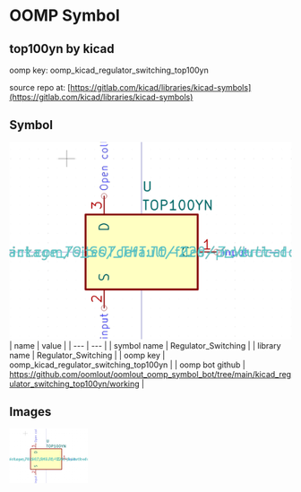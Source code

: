 # OOMP Symbol  
## top100yn  by kicad  
  
oomp key: oomp_kicad_regulator_switching_top100yn  
  
source repo at: [https://gitlab.com/kicad/libraries/kicad-symbols](https://gitlab.com/kicad/libraries/kicad-symbols)  
## Symbol  
  
[![working.png](working_600.png)](working.png)  
| name | value | 
| --- | --- | 
| symbol name | Regulator_Switching | 
| library name | Regulator_Switching | 
| oomp key | oomp_kicad_regulator_switching_top100yn | 
| oomp bot github | https://github.com/oomlout/oomlout_oomp_symbol_bot/tree/main/kicad_regulator_switching_top100yn/working | 
## Images  
  
[![working.png](working_140.png)](working.png)  
